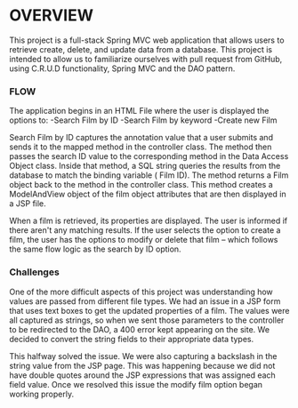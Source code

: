 # OVERVIEW
This project is a full-stack Spring MVC web application that allows users to retrieve create, delete, and update data from a database. This project is intended to allow us to familiarize ourselves with pull request from GitHub, using C.R.U.D functionality, Spring MVC and the DAO pattern.

### FLOW
The application begins in an HTML File where the user is displayed the options to:
-Search Film by ID
-Search Film by keyword
-Create new Film

Search Film by ID captures the annotation value that a user submits and sends it to the mapped method in the controller class. The method then passes the search ID value to the corresponding method in the Data Access Object class. Inside that method, a SQL string queries the results from the database to match the binding variable ( Film ID). The method returns a Film object back to the method in the controller class. This method creates a ModelAndView object of the film object attributes that are then displayed in a JSP file.

When a film is retrieved, its properties are displayed. The user is informed if there aren't any matching results. If the user selects the option to create a film, the user has the options to modify or delete that film – which follows the same flow logic as the search by ID option.

### Challenges
One of the more difficult aspects of this project was understanding how values are passed from different file types. We had an issue in a JSP form that uses text boxes to get the updated properties of a film. The values were all captured as strings, so when we sent those parameters to the controller to be redirected to the DAO, a 400 error kept appearing on the site. We decided to convert the string fields to their appropriate data types.

This halfway solved the issue. We were also capturing a backslash in the string value from the JSP page. This was happening because we did not have double quotes around the JSP expressions that was assigned each field value.  Once we resolved this issue the modify film option began working properly.
